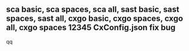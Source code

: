 sca basic,
sca spaces,
sca all,
sast basic,
sast spaces,
sast all,
cxgo basic,
cxgo spaces,
cxgo all,
cxgo spaces 12345
CxConfig.json
fix bug
----
qq

